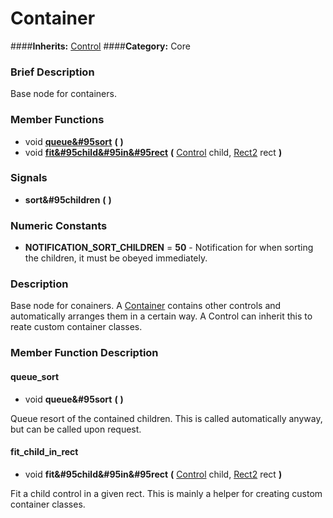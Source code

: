 #  Container  
####**Inherits:** [Control](class_control)
####**Category:** Core

###  Brief Description  
Base node for containers.

###  Member Functions 
  * void  **[queue&#95sort](#queue_sort)**  **(** **)**
  * void  **[fit&#95child&#95in&#95rect](#fit_child_in_rect)**  **(** [Control](class_control) child, [Rect2](class_rect2) rect  **)**

###  Signals  
  *  **sort&#95children**  **(** **)**

###  Numeric Constants  
  * **NOTIFICATION_SORT_CHILDREN** = **50** - Notification for when sorting the children, it must be obeyed immediately.

###  Description  
Base node for conainers. A [Container](class_container) contains other controls and automatically arranges them in a certain way.
	A Control can inherit this to reate custom container classes.

###  Member Function Description  

#### <a name="queue_sort">queue_sort</a>
  * void  **queue&#95sort**  **(** **)**

Queue resort of the contained children. This is called automatically anyway, but can be called upon request.

#### <a name="fit_child_in_rect">fit_child_in_rect</a>
  * void  **fit&#95child&#95in&#95rect**  **(** [Control](class_control) child, [Rect2](class_rect2) rect  **)**

Fit a child control in a given rect. This is mainly a helper for creating custom container classes.
